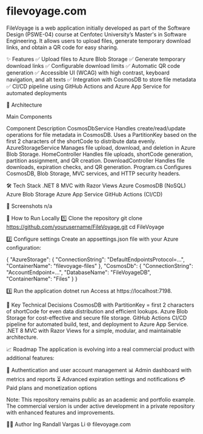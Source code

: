 # filevoyage.com

FileVoyage is a web application initially developed as part of the Software Design (PSWE-04) course at Cenfotec University’s Master's in Software Engineering.
It allows users to upload files, generate temporary download links, and obtain a QR code for easy sharing.

✨ Features
✅ Upload files to Azure Blob Storage
✅ Generate temporary download links
✅ Configurable download limits
✅ Automatic QR code generation
✅ Accessible UI (WCAG) with high contrast, keyboard navigation, and alt texts
✅ Integration with CosmosDB to store file metadata
✅ CI/CD pipeline using GitHub Actions and Azure App Service for automated deployments

📂 Architecture

Main Components

Component	Description
CosmosDbService	Handles create/read/update operations for file metadata in CosmosDB. Uses a PartitionKey based on the first 2 characters of the shortCode to distribute data evenly.
AzureStorageService	Manages file upload, download, and deletion in Azure Blob Storage.
HomeController	Handles file uploads, shortCode generation, partition assignment, and QR creation.
DownloadController	Handles file downloads, expiration checks, and QR generation.
Program.cs	Configures CosmosDB, Blob Storage, MVC services, and HTTP security headers.

🛠️ Tech Stack
.NET 8 MVC with Razor Views
Azure CosmosDB (NoSQL)
Azure Blob Storage
Azure App Service
GitHub Actions (CI/CD)

📸 Screenshots
n/a

🚀 How to Run Locally
1️⃣ Clone the repository
git clone https://github.com/yourusername/FileVoyage.git
cd FileVoyage

2️⃣ Configure settings
Create an appsettings.json file with your Azure configuration:

{
  "AzureStorage": {
    "ConnectionString": "DefaultEndpointsProtocol=...",
    "ContainerName": "filevoyage-files"
  },
  "CosmosDb": {
    "ConnectionString": "AccountEndpoint=...",
    "DatabaseName": "FileVoyageDB",
    "ContainerName": "Files"
  }
}


3️⃣ Run the application
dotnet run
Access at https://localhost:7198.

🧩 Key Technical Decisions
CosmosDB with PartitionKey = first 2 characters of shortCode for even data distribution and efficient lookups.
Azure Blob Storage for cost-effective and secure file storage.
GitHub Actions CI/CD pipeline for automated build, test, and deployment to Azure App Service.
.NET 8 MVC with Razor Views for a simple, modular, and maintainable architecture.

📈 Roadmap
The application is evolving into a real commercial product with additional features:

🔐 Authentication and user account management
📊 Admin dashboard with metrics and reports
⏳ Advanced expiration settings and notifications
💳 Paid plans and monetization options

Note: This repository remains public as an academic and portfolio example.
The commercial version is under active development in a private repository with enhanced features and improvements.

👨‍💻 Author
Ing Randall Vargas Li
🌐 filevoyage.com
